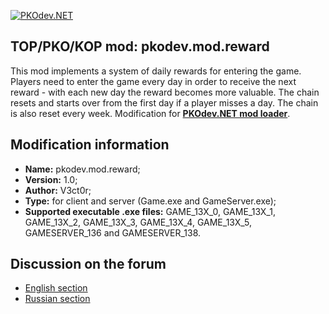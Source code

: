 [![PKOdev.NET](https://pkodev.net/uploads/monthly_2022_02/logo-background.png.d7a190633d23e60fbfdfb9340726ba82.png "PKOdev.NET")](http://pkodev.net "PKOdev.NET")
## TOP/PKO/KOP mod: pkodev.mod.reward
This mod implements a system of daily rewards for entering the game. Players need to enter the game every day in order to receive the next reward - with each new day the reward becomes more valuable. The chain resets and starts over from the first day if a player misses a day. The chain is also reset every week. Modification for **[PKOdev.NET mod loader](https://pkodev.net/topic/5757-mod-loading-system-for-server-and-client-pkodevnet-mod-loader/)**.

## Modification information

- **Name:** pkodev.mod.reward;
- **Version:** 1.0;
- **Author:** V3ct0r;
- **Type:** for client and server (Game.exe and GameServer.exe);
- **Supported executable .exe files:** GAME_13X_0, GAME_13X_1, GAME_13X_2, GAME_13X_3, GAME_13X_4, GAME_13X_5, GAMESERVER_136 and GAMESERVER_138.

## Discussion on the forum

- [English section](https://pkodev.net/topic/5762-system-of-daily-rewards-for-entering-the-game/)
- [Russian section](https://pkodev.net/topic/5756-%D1%81%D0%B8%D1%81%D1%82%D0%B5%D0%BC%D0%B0-%D0%B5%D0%B6%D0%B5%D0%B4%D0%BD%D0%B5%D0%B2%D0%BD%D1%8B%D1%85-%D0%BD%D0%B0%D0%B3%D1%80%D0%B0%D0%B4-%D0%B7%D0%B0-%D0%B2%D1%85%D0%BE%D0%B4-%D0%B2-%D0%B8%D0%B3%D1%80%D1%83/)
